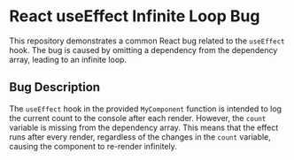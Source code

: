 # React useEffect Infinite Loop Bug

This repository demonstrates a common React bug related to the `useEffect` hook. The bug is caused by omitting a dependency from the dependency array, leading to an infinite loop.

## Bug Description

The `useEffect` hook in the provided `MyComponent` function is intended to log the current count to the console after each render. However, the `count` variable is missing from the dependency array. This means that the effect runs after every render, regardless of the changes in the `count` variable, causing the component to re-render infinitely.